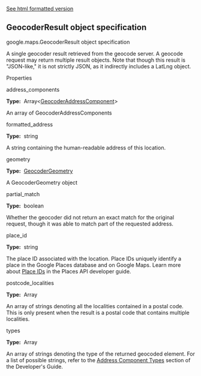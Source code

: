 [See html formatted version](https://huasofoundries.github.io/google-maps-documentation/GeocoderResult.html)


GeocoderResult object specification
-----------------------------------

google.maps.GeocoderResult object specification

A single geocoder result retrieved from the geocode server. A geocode request may return multiple result objects. Note that though this result is "JSON-like," it is not strictly JSON, as it indirectly includes a LatLng object.

Properties

address\_components

**Type:**  Array<[GeocoderAddressComponent](https://github.com/amenadiel/google-maps-documentation/blob/master/docs/GeocoderAddressComponent.md)\>

An array of GeocoderAddressComponents

formatted\_address

**Type:**  string

A string containing the human-readable address of this location.

geometry

**Type:**  [GeocoderGeometry](https://github.com/amenadiel/google-maps-documentation/blob/master/docs/GeocoderGeometry.md)

A GeocoderGeometry object

partial\_match

**Type:**  boolean

Whether the geocoder did not return an exact match for the original request, though it was able to match part of the requested address.

place\_id

**Type:**  string

The place ID associated with the location. Place IDs uniquely identify a place in the Google Places database and on Google Maps. Learn more about [Place IDs](https://developers.google.com/places/place-id) in the Places API developer guide.

postcode\_localities

**Type:**  Array<string>

An array of strings denoting all the localities contained in a postal code. This is only present when the result is a postal code that contains multiple localities.

types

**Type:**  Array<string>

An array of strings denoting the type of the returned geocoded element. For a list of possible strings, refer to the [Address Component Types](https://developers.google.com/maps/documentation/javascript/geocoding#GeocodingAddressTypes) section of the Developer's Guide.